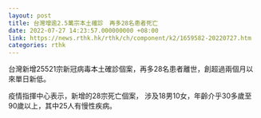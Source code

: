 ```yaml
---
layout: post
title: 台灣增逾2.5萬宗本土確診　再多28名患者死亡
date: 2022-07-27 14:23:57.000000000 +08:00
link: https://news.rthk.hk/rthk/ch/component/k2/1659582-20220727.htm
categories: rthk
---
```


台灣新增25521宗新冠病毒本土確診個案，再多28名患者離世，創超過兩個月以來單日新低。

疫情指揮中心表示，新增的28宗死亡個案， 涉及18男10女，年齡介乎30多歲至90歲以上，其中25人有慢性疾病。

